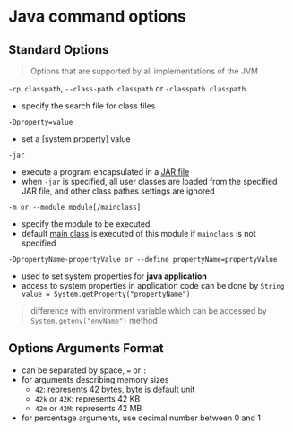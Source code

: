 # Java command options

## Standard Options

> Options that are supported by all implementations of the JVM

`-cp classpath`, `--class-path classpath` or  `-classpath classpath`

- specify the search file for class files

`-Dproperty=value`

- set a [system property] value

`-jar`

- execute a program encapsulated in a [JAR file](java-jar-file.md)
- when `-jar` is specified, all user classes are loaded from the specified JAR file, and other class pathes settings are ignored

`-m or --module module[/mainclass]`

- specify the module to be executed
- default [main class]() is executed of this module if `mainclass` is not specified

`-DpropertyName-propertyValue or --define propertyName=propertyValue`

- used to set system properties for **java application**
- access to system properties in application code can be done by `String value = System.getProperty("propertyName")`

> difference with environment variable which can be accessed by `System.getenv("envName")` method

## Options Arguments Format

- can be separated by space, `=` or `:`
- for arguments describing memory sizes
  - `42`: represents 42 bytes, byte is default unit
  - `42k` or `42K`: represents 42 KB
  - `42m` or `42M`: represents 42 MB
- for percentage arguments, use decimal number between 0 and 1

